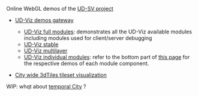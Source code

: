 Online WebGL demos of the [UD-SV project](../Readme.md#top)
  * [UD-Viz demos gateway](http://rict.liris.cnrs.fr/UDVDemo/UDV/UDV-Core/index.html)
     - [UD-Viz full modules](http://rict.liris.cnrs.fr/UDVDemo/UDV/UDV-Core/examples/DemoFull/Demo.html)<a name="demo-online-UD-Viz-full-modules"></a>: demonstrates all the UD-Viz available modules including modules used for client/server debugging
     - [UD-Viz stable](http://rict.liris.cnrs.fr/UDVDemo/UDV/UDV-Core/examples/DemoStable/Demo.html)
     - [UD-Viz multilayer](http://rict.liris.cnrs.fr/UDVDemo/UDV/UDV-Core/examples/DemoMultiLayer/Demo.html)
     - [UD-Viz individual modules](http://rict.liris.cnrs.fr/UDVDemo/UDV/UDV-Core/index.html): refer to the bottom part of [this page](http://rict.liris.cnrs.fr/UDVDemo/UDV/UDV-Core/index.html) for the respective demos of each module component.
     
  * [City wide 3dTiles tileset visualization](http://rict.liris.cnrs.fr/Demo_LyonFull_Villeurbanne_Bron_2015/UDV/UDV-Core/examples/DemoFull/Demo.html)<a name="demo-online-3dtiles-lyon-villeurbanne"></a>
  
  
WIP:  whqt about [temporal City](http://rict.liris.cnrs.fr/iTownsPlanar3DTiles/itowns/examples/planar_3dtiles.html) ?

